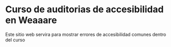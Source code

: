 # Curso de auditorias de accesibilidad en Weaaare
Este sitio web servira para mostrar errores de accesibilidad comunes dentro del curso
